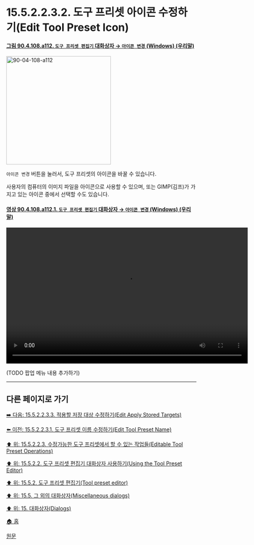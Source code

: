 # 15.5.2.2.3.2. 도구 프리셋 아이콘 수정하기(Edit Tool Preset Icon)

<a id="90-04-108-a112"></a>

#### [그림 90.4.108.a112. `도구 프리셋 편집기` 대화상자 → `아이콘 변경` (Windows) (우리말)](./90-04-0108-tool_preset_editor.md#90-04-108-a112)
<img width="277" height="287" alt="90-04-108-a112" src="https://github.com/user-attachments/assets/c9ba6c79-c218-4a01-ab45-c5a4b38d77e7" />

`아이콘 변경` 버튼을 눌러서, 도구 프리셋의 아이콘을 바꿀 수 있습니다.

사용자의 컴퓨터의 이미지 파일을 아이콘으로 사용할 수 있으며, 또는 GIMP(김프)가 가지고 있는 아이콘 중에서 선택할 수도 있습니다.

<a id="90-04-108-a112-01"></a>

#### [영상 90.4.108.a112.1. `도구 프리셋 편집기` 대화상자 → `아이콘 변경` (Windows) (우리말)](./90-04-0108-tool_preset_editor.md#90-04-108-a112-01)
<video controls="controls" width="640" height="360" src="https://github.com/user-attachments/assets/b41d56fe-3602-47b1-9c63-684eb3dcddb2"></video>

<a id="15-05-02-02-s3-03"></a>

(TODO 팝업 메뉴 내용 추가하기)

***

## 다른 페이지로 가기

[➡️ 다음: 15.5.2.2.3.3. 적용할 저장 대상 수정하기(Edit Apply Stored Targets)](./15-05-02-02-03-03-edit_apply_stored_targets.md)

[⬅️ 이전: 15.5.2.2.3.1. 도구 프리셋 이름 수정하기(Edit Tool Preset Name)](./15-05-02-02-03-01-00-edit_tool_preset_name.md)

[⬆️ 위: 15.5.2.2.3. 수정가능한 도구 프리셋에서 할 수 있는 작업들(Editable Tool Preset Operations)](./15-05-02-02-03-00-editable_tool_preset_operations.md)

[⬆️ 위: 15.5.2.2. 도구 프리셋 편집기 대화상자 사용하기(Using the Tool Preset Editor)](./15-05-02-02-00-using_the_tool_preset_editor.md)

[⬆️ 위: 15.5.2. 도구 프리셋 편집기(Tool preset editor)](./15-05-02-00-tool-preset-editor.md)

[⬆️ 위: 15.5. 그 외의 대화상자(Miscellaneous dialogs)](./15-05-00-miscellaneous-dialogs.md)

[⬆️ 위: 15. 대화상자(Dialogs)](./15-00-dialogs.md)

[🏠 홈](./00-home.md)

[원문](https://docs.gimp.org/2.10/ko/gimp-tool-preset-editor-dialog.html#idm21626)